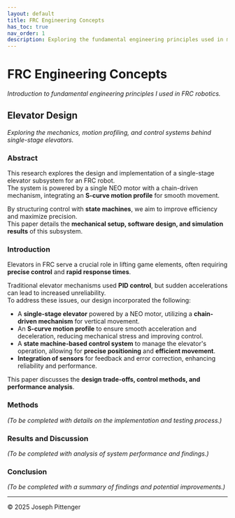 ```yaml
---
layout: default
title: FRC Engineering Concepts
has_toc: true
nav_order: 1
description: Exploring the fundamental engineering principles used in my time in FRC Robotics
---
```


# FRC Engineering Concepts
*Introduction to fundamental engineering principles I used in FRC robotics.*

## Elevator Design
*Exploring the mechanics, motion profiling, and control systems behind single-stage elevators.*

### Abstract
This research explores the design and implementation of a single-stage elevator subsystem for an FRC robot.  
The system is powered by a single NEO motor with a chain-driven mechanism, integrating an **S-curve motion profile** for smooth movement.  

By structuring control with **state machines**, we aim to improve efficiency and maximize precision.  
This paper details the **mechanical setup, software design, and simulation results** of this subsystem.  

### Introduction
Elevators in FRC serve a crucial role in lifting game elements, often requiring **precise control** and **rapid response times**.  

Traditional elevator mechanisms used **PID control**, but sudden accelerations can lead to increased unreliability.  
To address these issues, our design incorporated the following:

- A **single-stage elevator** powered by a NEO motor, utilizing a **chain-driven mechanism** for vertical movement.  
- An **S-curve motion profile** to ensure smooth acceleration and deceleration, reducing mechanical stress and improving control.  
- A **state machine-based control system** to manage the elevator's operation, allowing for **precise positioning** and **efficient movement**.  
- **Integration of sensors** for feedback and error correction, enhancing reliability and performance.  

This paper discusses the **design trade-offs, control methods, and performance analysis**.

### Methods
*(To be completed with details on the implementation and testing process.)*

### Results and Discussion
*(To be completed with analysis of system performance and findings.)*

### Conclusion
*(To be completed with a summary of findings and potential improvements.)*

---
© 2025 Joseph Pittenger
